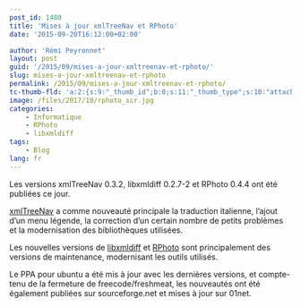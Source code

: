 ```yaml
---
post_id: 1480
title: 'Mises à jour xmlTreeNav et RPhoto'
date: '2015-09-20T16:12:00+02:00'

author: 'Rémi Peyronnet'
layout: post
guid: '/2015/09/mises-a-jour-xmltreenav-et-rphoto/'
slug: mises-a-jour-xmltreenav-et-rphoto
permalink: /2015/09/mises-a-jour-xmltreenav-et-rphoto/
tc-thumb-fld: 'a:2:{s:9:"_thumb_id";b:0;s:11:"_thumb_type";s:10:"attachment";}'
image: /files/2017/10/rphoto_scr.jpg
categories:
    - Informatique
    - RPhoto
    - libxmldiff
tags:
    - Blog
lang: fr
---
```


Les versions xmlTreeNav 0.3.2, libxmldiff 0.2.7-2 et RPhoto 0.4.4 ont été publiées ce jour.

[xmlTreeNav](/xmltreenav/) a comme nouveauté principale la traduction italienne, l’ajout d’un menu légende, la correction d’un certain nombre de petits problèmes et la modernisation des bibliothèques utilisées.

Les nouvelles versions de [libxmldiff](/libxmldiff/) et [RPhoto](/rphoto/) sont principalement des versions de maintenance, modernisant les outils utilisés.

Le PPA pour ubuntu a été mis à jour avec les dernières versions, et compte-tenu de la fermeture de freecode/freshmeat, les nouveautés ont été également publiées sur sourceforge.net et mises à jour sur 01net.